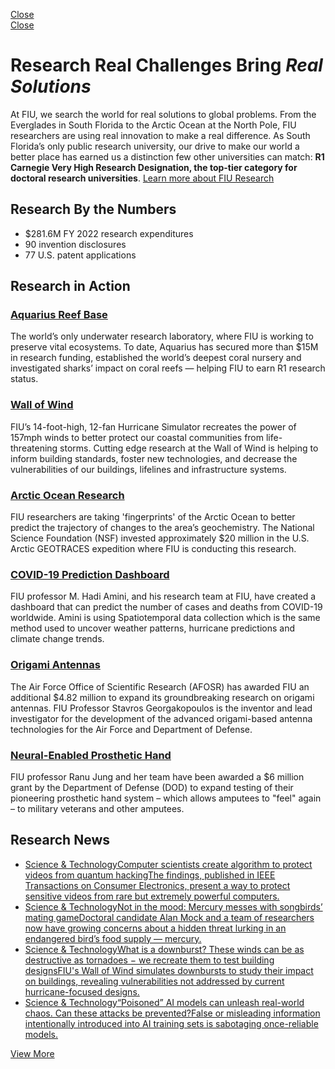 [ Close ](https://www.fiu.edu/research/index.html)  
[Close ](https://www.fiu.edu/research/index.html)
# Research Real Challenges Bring _Real Solutions_
At FIU, we search the world for real solutions to global problems. From the Everglades in South Florida to the Arctic Ocean at the North Pole, FIU researchers are using real innovation to make a real difference.
As South Florida’s only public research university, our drive to make our world a better place has earned us a distinction few other universities can match: **R1 Carnegie Very High Research Designation, the top-tier category for doctoral research universities**.
[Learn more about FIU Research](http://research.fiu.edu/)
## Research By the Numbers
  * $281.6M
FY 2022 research expenditures
  * 90
invention disclosures
  * 77
U.S. patent applications


## Research in Action
### [Aquarius Reef Base](https://environment.fiu.edu/coastlines-and-oceans/aquarius/)
The world’s only underwater research laboratory, where FIU is working to preserve vital ecosystems. To date, Aquarius has secured more than $15M in research funding, established the world’s deepest coral nursery and investigated sharks’ impact on coral reefs — helping FIU to earn R1 research status.
### [Wall of Wind](https://cee.fiu.edu/research/facilities/wall-of-wind)
FIU’s 14-foot-high, 12-fan Hurricane Simulator recreates the power of 157mph winds to better protect our coastal communities from life-threatening storms. Cutting edge research at the Wall of Wind is helping to inform building standards, foster new technologies, and decrease the vulnerabilities of our buildings, lifelines and infrastructure systems.
### [Arctic Ocean Research](https://arctic.fiu.edu/)
FIU researchers are taking 'fingerprints' of the Arctic Ocean to better predict the trajectory of changes to the area’s geochemistry. The National Science Foundation (NSF) invested approximately $20 million in the U.S. Arctic GEOTRACES expedition where FIU is conducting this research.
### [COVID-19 Prediction Dashboard](https://news.fiu.edu/2020/computing-professor-creates-dashboard-for-covid-19-prediction-and-visualization)
FIU professor M. Hadi Amini, and his research team at FIU, have created a dashboard that can predict the number of cases and deaths from COVID-19 worldwide. Amini is using Spatiotemporal data collection which is the same method used to uncover weather patterns, hurricane predictions and climate change trends. 
### [Origami Antennas](https://news.fiu.edu/2019/air-force-awards-fiu-4.82-million-to-propel-research-on-origami-antennas)
The Air Force Office of Scientific Research (AFOSR) has awarded FIU an additional $4.82 million to expand its groundbreaking research on origami antennas. FIU Professor Stavros Georgakopoulos is the inventor and lead investigator for the development of the advanced origami-based antenna technologies for the Air Force and Department of Defense.
### [Neural-Enabled Prosthetic Hand](https://news.fiu.edu/2019/department-of-defense-awards-fiu-biomedical-engineering-team-6-million-to-expand-testing-of-pioneering-prosthetic-hand-system)
FIU professor Ranu Jung and her team have been awarded a $6 million grant by the Department of Defense (DOD) to expand testing of their pioneering prosthetic hand system – which allows amputees to "feel" again – to military veterans and other amputees.
## Research News
  * [Science & TechnologyComputer scientists create algorithm to protect videos from quantum hackingThe findings, published in IEEE Transactions on Consumer Electronics, present a way to protect sensitive videos from rare but extremely powerful computers.](https://news.fiu.edu/2025/fiu-computer-scientists-create-algorithm-to-protect-videos-from-quantum-hacking?utm_source=tag&utm_medium=feed&utm_campaign=newsroom-referrals&utm_term=research)
  * [Science & TechnologyNot in the mood: Mercury messes with songbirds’ mating gameDoctoral candidate Alan Mock and a team of researchers now have growing concerns about a hidden threat lurking in an endangered bird’s food supply — mercury.](https://news.fiu.edu/2025/not-in-the-mood-mercury-messes-with-songbirds-mating-game?utm_source=tag&utm_medium=feed&utm_campaign=newsroom-referrals&utm_term=research)
  * [Science & TechnologyWhat is a downburst? These winds can be as destructive as tornadoes − we recreate them to test building designsFIU's Wall of Wind simulates downbursts to study their impact on buildings, revealing vulnerabilities not addressed by current hurricane-focused designs.](https://news.fiu.edu/2025/what-is-a-downburst-these-winds-can-be-as-destructive-as-tornadoes-we-recreate-them-to-test-building-designs?utm_source=tag&utm_medium=feed&utm_campaign=newsroom-referrals&utm_term=research)
  * [Science & Technology“Poisoned” AI models can unleash real-world chaos. Can these attacks be prevented?False or misleading information intentionally introduced into AI training sets is sabotaging once-reliable models.](https://news.fiu.edu/2025/people-can-poison-ai-models-to-unleash-real-world-chaos-can-these-attacks-be-prevented?utm_source=tag&utm_medium=feed&utm_campaign=newsroom-referrals&utm_term=research)


[View More](https://news.fiu.edu/tag/research)
